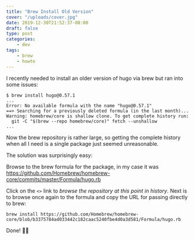 ```yaml
---
title: "Brew Install Old Version"
cover: "/uploads/cover.jpg"
date: 2019-12-30T21:52:37-08:00
draft: false
type: post
categories:
    - dev
tags:
    - brew
    - howto
---
```


I recently needed to install an older version of hugo via brew but ran into some issues:

```
$ brew install hugo@0.57.1
...
Error: No available formula with the name "hugo@0.57.1" 
==> Searching for a previously deleted formula (in the last month)...
Warning: homebrew/core is shallow clone. To get complete history run:
  git -C "$(brew --repo homebrew/core)" fetch --unshallow
...
```

Now the brew repository is rather large, so getting the complete history when all I need is a single package just seemed unreasonable.

The solution was surprisingly easy:

Browse to the brew formula for the package, in my case it was https://github.com/Homebrew/homebrew-core/commits/master/Formula/hugo.rb

Click on the `<>` link to *browse the repository at this point in history*.  Next is to browse once again to the formula and copy the URL for passing directly to brew:

`brew install https://github.com/Homebrew/homebrew-core/blob/b3375784ad033442c182caac5240fbe4d0a3d581/Formula/hugo.rb`

Done! 👍🏻
